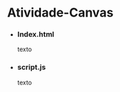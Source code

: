 <h1>Atividade-Canvas</h1>
  
<ul>
<li><h3>Index.html</h3></li>

<p Align="justify">texto</p>

<li><h3>script.js</h3></li>

<p Align="justify">texto</p>